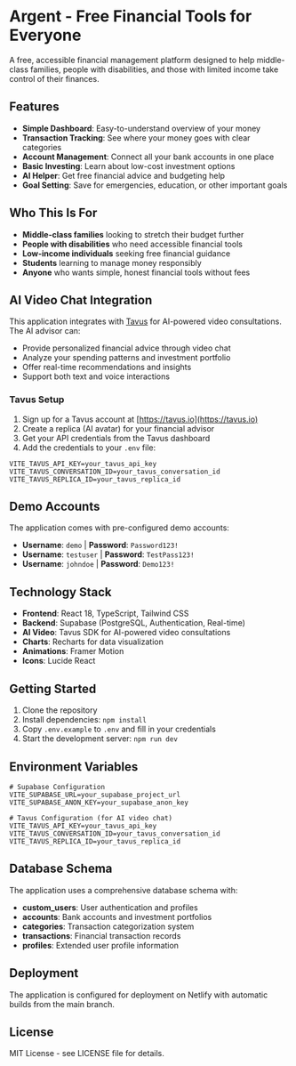 # Argent - Free Financial Tools for Everyone

A free, accessible financial management platform designed to help middle-class families, people with disabilities, and those with limited income take control of their finances.

## Features

- **Simple Dashboard**: Easy-to-understand overview of your money
- **Transaction Tracking**: See where your money goes with clear categories
- **Account Management**: Connect all your bank accounts in one place
- **Basic Investing**: Learn about low-cost investment options
- **AI Helper**: Get free financial advice and budgeting help
- **Goal Setting**: Save for emergencies, education, or other important goals

## Who This Is For

- **Middle-class families** looking to stretch their budget further
- **People with disabilities** who need accessible financial tools
- **Low-income individuals** seeking free financial guidance
- **Students** learning to manage money responsibly
- **Anyone** who wants simple, honest financial tools without fees

## AI Video Chat Integration

This application integrates with [Tavus](https://tavus.io) for AI-powered video consultations. The AI advisor can:

- Provide personalized financial advice through video chat
- Analyze your spending patterns and investment portfolio
- Offer real-time recommendations and insights
- Support both text and voice interactions

### Tavus Setup

1. Sign up for a Tavus account at [https://tavus.io](https://tavus.io)
2. Create a replica (AI avatar) for your financial advisor
3. Get your API credentials from the Tavus dashboard
4. Add the credentials to your `.env` file:

```env
VITE_TAVUS_API_KEY=your_tavus_api_key
VITE_TAVUS_CONVERSATION_ID=your_tavus_conversation_id
VITE_TAVUS_REPLICA_ID=your_tavus_replica_id
```

## Demo Accounts

The application comes with pre-configured demo accounts:

- **Username**: `demo` | **Password**: `Password123!`
- **Username**: `testuser` | **Password**: `TestPass123!`
- **Username**: `johndoe` | **Password**: `Demo123!`

## Technology Stack

- **Frontend**: React 18, TypeScript, Tailwind CSS
- **Backend**: Supabase (PostgreSQL, Authentication, Real-time)
- **AI Video**: Tavus SDK for AI-powered video consultations
- **Charts**: Recharts for data visualization
- **Animations**: Framer Motion
- **Icons**: Lucide React

## Getting Started

1. Clone the repository
2. Install dependencies: `npm install`
3. Copy `.env.example` to `.env` and fill in your credentials
4. Start the development server: `npm run dev`

## Environment Variables

```env
# Supabase Configuration
VITE_SUPABASE_URL=your_supabase_project_url
VITE_SUPABASE_ANON_KEY=your_supabase_anon_key

# Tavus Configuration (for AI video chat)
VITE_TAVUS_API_KEY=your_tavus_api_key
VITE_TAVUS_CONVERSATION_ID=your_tavus_conversation_id
VITE_TAVUS_REPLICA_ID=your_tavus_replica_id
```

## Database Schema

The application uses a comprehensive database schema with:

- **custom_users**: User authentication and profiles
- **accounts**: Bank accounts and investment portfolios
- **categories**: Transaction categorization system
- **transactions**: Financial transaction records
- **profiles**: Extended user profile information

## Deployment

The application is configured for deployment on Netlify with automatic builds from the main branch.

## License

MIT License - see LICENSE file for details.